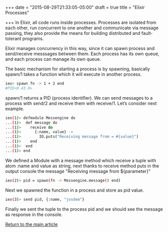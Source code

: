+++
date = "2015-08-29T21:33:05-05:00"
draft = true
title = "Elixir Processes"

+++
In Elixir, all code runs inside processes. Processes are isolated from each other, run concurrent to one another and communicate via message passing, they also provide the means for building distributed and fault-tolerant programs.

Elixir manages concurrency in this way, since it can spawn process and send/receive messsages between them. Each process has its own queue, and each process can manage its own queue.

The basic mechanism for starting a process is by spawning, basically spawn/1 takes a function which it will execute in another process.

```bash
iex> spawn fn -> 1 + 2 end
#PID<0.43.0>
```

spawn/1 returns a PID (process identifier). We can send messages to a process with send/2 and receive them with receive/1. Let’s consider next example.

```bash
iex(1)> defmodule Messengine do
...(1)>  def message do
...(1)>    receive do
...(1)>      {:name, value} ->
...(1)>        IO.puts("Receiving message from = #{value}")
...(1)>    end
...(1)>  end
...(1)> end
```

We defined a Module with a message method which receive a tuple with atom :name and value as string, next thanks to receive method puts in the output console the message "Receiving message from ${parameter}"

```bash
iex(2)> pid = spawn(fn -> Messengine.message() end)
```

Next we spawned the function in a process and store as pid value.

```bash
iex(3)> send pid, {:name, "josdem"}
```

Finally we sent the tuple to the process pid and we should see the message as response in the console.

[Return to the main article](/techtalk/elixir)

